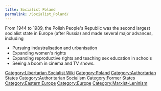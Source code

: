 ```yaml
---
title: Socialist Poland
permalink: /Socialist_Poland/
---
```


From 1944 to 1989, the Polish People's Republic was the second largest
socialist state in Europe (after Russia) and made several major
advances, including

- Pursuing industralisation and urbanisation
- Expanding women's rights
- Expanding reproductive rights and teaching sex education in schools
- Seeing a boom in cinema and TV shows.

[Category:Libertarian Socialist
Wiki](Category:Libertarian_Socialist_Wiki.md "wikilink")
[Category:Poland](Category:Poland.md "wikilink") [Category:Authortarian
States](Category:Authortarian_States.md "wikilink") [Category:Authoritarian
Socialism](Category:Authoritarian_Socialism.md "wikilink") [Category:Former
States](Category:Former_States.md "wikilink") [Category:Eastern
Europe](Category:Eastern_Europe.md "wikilink")
[Category:Europe](Category:Europe.md "wikilink")
[Category:Marxist-Leninism](Category:Marxist-Leninism.md "wikilink")